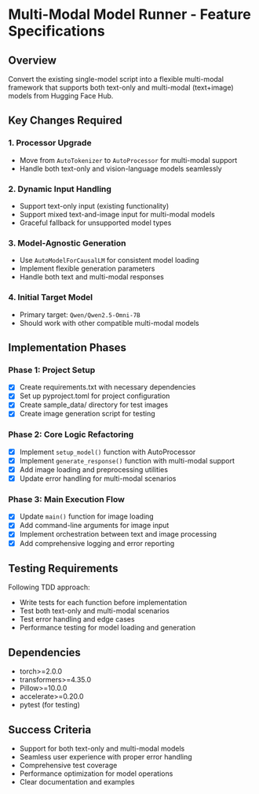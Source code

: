 # Multi-Modal Model Runner - Feature Specifications

## Overview
Convert the existing single-model script into a flexible multi-modal framework that supports both text-only and multi-modal (text+image) models from Hugging Face Hub.

## Key Changes Required

### 1. Processor Upgrade
- Move from `AutoTokenizer` to `AutoProcessor` for multi-modal support
- Handle both text-only and vision-language models seamlessly

### 2. Dynamic Input Handling
- Support text-only input (existing functionality)
- Support mixed text-and-image input for multi-modal models
- Graceful fallback for unsupported model types

### 3. Model-Agnostic Generation
- Use `AutoModelForCausalLM` for consistent model loading
- Implement flexible generation parameters
- Handle both text and multi-modal responses

### 4. Initial Target Model
- Primary target: `Qwen/Qwen2.5-Omni-7B`
- Should work with other compatible multi-modal models

## Implementation Phases

### Phase 1: Project Setup
- [x] Create requirements.txt with necessary dependencies
- [x] Set up pyproject.toml for project configuration
- [x] Create sample_data/ directory for test images
- [x] Create image generation script for testing

### Phase 2: Core Logic Refactoring
- [x] Implement `setup_model()` function with AutoProcessor
- [x] Implement `generate_response()` function with multi-modal support
- [x] Add image loading and preprocessing utilities
- [x] Update error handling for multi-modal scenarios

### Phase 3: Main Execution Flow
- [x] Update `main()` function for image loading
- [x] Add command-line arguments for image input
- [x] Implement orchestration between text and image processing
- [x] Add comprehensive logging and error reporting

## Testing Requirements
Following TDD approach:
- Write tests for each function before implementation
- Test both text-only and multi-modal scenarios
- Test error handling and edge cases
- Performance testing for model loading and generation

## Dependencies
- torch>=2.0.0
- transformers>=4.35.0
- Pillow>=10.0.0
- accelerate>=0.20.0
- pytest (for testing)

## Success Criteria
- Support for both text-only and multi-modal models
- Seamless user experience with proper error handling
- Comprehensive test coverage
- Performance optimization for model operations
- Clear documentation and examples